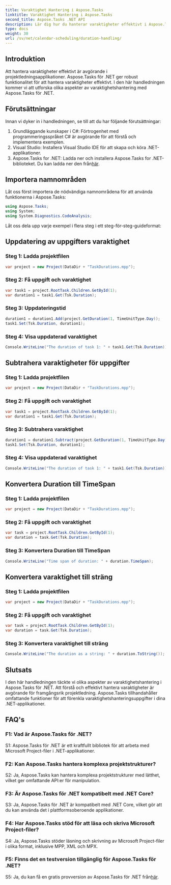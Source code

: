 ```yaml
---
title: Varaktighet Hantering i Aspose.Tasks
linktitle: Varaktighet Hantering i Aspose.Tasks
second_title: Aspose.Tasks .NET API
description: Lär dig hur du hanterar varaktigheter effektivt i Aspose.Tasks för .NET med steg-för-steg handledning.
type: docs
weight: 30
url: /sv/net/calendar-scheduling/duration-handling/
---
```

## Introduktion

Att hantera varaktigheter effektivt är avgörande i projektledningsapplikationer. Aspose.Tasks för .NET ger robust funktionalitet för att hantera varaktigheter effektivt. I den här handledningen kommer vi att utforska olika aspekter av varaktighetshantering med Aspose.Tasks för .NET.

## Förutsättningar

Innan vi dyker in i handledningen, se till att du har följande förutsättningar:

1. Grundläggande kunskaper i C#: Förtrogenhet med programmeringsspråket C# är avgörande för att förstå och implementera exemplen.
2. Visual Studio: Installera Visual Studio IDE för att skapa och köra .NET-applikationer.
3.  Aspose.Tasks for .NET: Ladda ner och installera Aspose.Tasks for .NET-biblioteket. Du kan ladda ner den från[här](https://releases.aspose.com/tasks/net/).

## Importera namnområden

Låt oss först importera de nödvändiga namnområdena för att använda funktionerna i Aspose.Tasks:

```csharp
using Aspose.Tasks;
using System;
using System.Diagnostics.CodeAnalysis;


```

Låt oss dela upp varje exempel i flera steg i ett steg-för-steg-guideformat:

## Uppdatering av uppgifters varaktighet

### Steg 1: Ladda projektfilen

```csharp
var project = new Project(DataDir + "TaskDurations.mpp");
```

### Steg 2: Få uppgift och varaktighet

```csharp
var task1 = project.RootTask.Children.GetById(1);
var duration1 = task1.Get(Tsk.Duration);
```

### Steg 3: Uppdateringstid

```csharp
duration1 = duration1.Add(project.GetDuration(1, TimeUnitType.Day));
task1.Set(Tsk.Duration, duration1);
```

### Steg 4: Visa uppdaterad varaktighet

```csharp
Console.WriteLine("The duration of task 1: " + task1.Get(Tsk.Duration));
```

## Subtrahera varaktigheter för uppgifter

### Steg 1: Ladda projektfilen

```csharp
var project = new Project(DataDir + "TaskDurations.mpp");
```

### Steg 2: Få uppgift och varaktighet

```csharp
var task1 = project.RootTask.Children.GetById(1);
var duration1 = task1.Get(Tsk.Duration);
```

### Steg 3: Subtrahera varaktighet

```csharp
duration1 = duration1.Subtract(project.GetDuration(1, TimeUnitType.Day));
task1.Set(Tsk.Duration, duration1);
```

### Steg 4: Visa uppdaterad varaktighet

```csharp
Console.WriteLine("The duration of task 1: " + task1.Get(Tsk.Duration));
```

## Konvertera Duration till TimeSpan

### Steg 1: Ladda projektfilen

```csharp
var project = new Project(DataDir + "TaskDurations.mpp");
```

### Steg 2: Få uppgift och varaktighet

```csharp
var task = project.RootTask.Children.GetById(1);
var duration = task.Get(Tsk.Duration);
```

### Steg 3: Konvertera Duration till TimeSpan

```csharp
Console.WriteLine("Time span of duration: " + duration.TimeSpan);
```

## Konvertera varaktighet till sträng

### Steg 1: Ladda projektfilen

```csharp
var project = new Project(DataDir + "TaskDurations.mpp");
```

### Steg 2: Få uppgift och varaktighet

```csharp
var task = project.RootTask.Children.GetById(1);
var duration = task.Get(Tsk.Duration);
```

### Steg 3: Konvertera varaktighet till sträng

```csharp
Console.WriteLine("The duration as a string: " + duration.ToString());
```

## Slutsats

I den här handledningen täckte vi olika aspekter av varaktighetshantering i Aspose.Tasks för .NET. Att förstå och effektivt hantera varaktigheter är avgörande för framgångsrik projektledning. Aspose.Tasks tillhandahåller omfattande funktioner för att förenkla varaktighetshanteringsuppgifter i dina .NET-applikationer.

## FAQ's

### F1: Vad är Aspose.Tasks för .NET?

S1: Aspose.Tasks för .NET är ett kraftfullt bibliotek för att arbeta med Microsoft Project-filer i .NET-applikationer.

### F2: Kan Aspose.Tasks hantera komplexa projektstrukturer?

S2: Ja, Aspose.Tasks kan hantera komplexa projektstrukturer med lätthet, vilket ger omfattande API:er för manipulation.

### F3: Är Aspose.Tasks för .NET kompatibelt med .NET Core?

S3: Ja, Aspose.Tasks för .NET är kompatibelt med .NET Core, vilket gör att du kan använda det i plattformsoberoende applikationer.

### F4: Har Aspose.Tasks stöd för att läsa och skriva Microsoft Project-filer?

S4: Ja, Aspose.Tasks stöder läsning och skrivning av Microsoft Project-filer i olika format, inklusive MPP, XML och MPX.

### F5: Finns det en testversion tillgänglig för Aspose.Tasks för .NET?

 S5: Ja, du kan få en gratis provversion av Aspose.Tasks för .NET från[här](https://releases.aspose.com/).